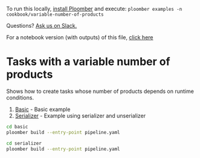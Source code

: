 <!-- start header -->
To run this locally, [install Ploomber](https://docs.ploomber.io/en/latest/get-started/quick-start.html) and execute: `ploomber examples -n cookbook/variable-number-of-products`

Questions? [Ask us on Slack.](https://ploomber.io/community/)

For a notebook version (with outputs) of this file, [click here](https://github.com/ploomber/projects/blob/master/cookbook/variable-number-of-products/README.ipynb)
<!-- end header -->



# Tasks with a variable number of products

<!-- start description -->
Shows how to create tasks whose number of products depends on runtime conditions.
<!-- end description -->

1. [Basic](basic) - Basic example
2. [Serializer](serializer) - Example using serializer and unserializer


```sh
cd basic
ploomber build --entry-point pipeline.yaml
```

```sh
cd serializer
ploomber build --entry-point pipeline.yaml
```
